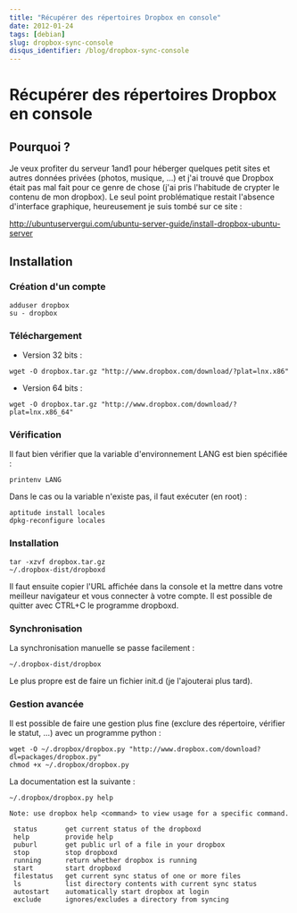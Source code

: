 ```yaml
---
title: "Récupérer des répertoires Dropbox en console"
date: 2012-01-24
tags: [debian]
slug: dropbox-sync-console
disqus_identifier: /blog/dropbox-sync-console
---
```

# Récupérer des répertoires Dropbox en console

## Pourquoi ?
Je veux profiter du serveur 1and1 pour héberger quelques petit sites et autres données privées (photos, musique, ...) et j'ai trouvé que Dropbox était pas mal fait pour ce genre de chose (j'ai pris l'habitude de crypter le contenu de mon dropbox). Le seul point problématique restait l'absence d'interface graphique, heureusement je suis tombé sur ce site : 

http://ubuntuservergui.com/ubuntu-server-guide/install-dropbox-ubuntu-server


## Installation

### Création d'un compte

```
adduser dropbox
su - dropbox
```

### Téléchargement

* Version 32 bits :

```
wget -O dropbox.tar.gz "http://www.dropbox.com/download/?plat=lnx.x86"
```

* Version 64 bits : 

```
wget -O dropbox.tar.gz "http://www.dropbox.com/download/?plat=lnx.x86_64"
```

### Vérification

Il faut bien vérifier que la variable d'environnement LANG est bien spécifiée :

```
printenv LANG
```
Dans le cas ou la variable n'existe pas, il faut exécuter (en root) : 

```
aptitude install locales
dpkg-reconfigure locales
```

### Installation

```
tar -xzvf dropbox.tar.gz
~/.dropbox-dist/dropboxd
```

Il faut ensuite copier l'URL affichée dans la console et la mettre dans votre meilleur navigateur et vous connecter à votre compte. Il est possible de quitter avec CTRL+C le programme dropboxd.

### Synchronisation

La synchronisation manuelle se passe facilement : 

```
~/.dropbox-dist/dropbox
```

Le plus propre est de faire un fichier init.d (je l'ajouterai plus tard).

### Gestion avancée

Il est possible de faire une gestion plus fine (exclure des répertoire, vérifier le statut, ...) avec un programme python :

```
wget -O ~/.dropbox/dropbox.py "http://www.dropbox.com/download?dl=packages/dropbox.py"
chmod +x ~/.dropbox/dropbox.py
```

La documentation est la suivante : 

```
~/.dropbox/dropbox.py help
 
Note: use dropbox help <command> to view usage for a specific command.
 
 status       get current status of the dropboxd
 help         provide help
 puburl       get public url of a file in your dropbox
 stop         stop dropboxd
 running      return whether dropbox is running
 start        start dropboxd
 filestatus   get current sync status of one or more files
 ls           list directory contents with current sync status
 autostart    automatically start dropbox at login
 exclude      ignores/excludes a directory from syncing
```
